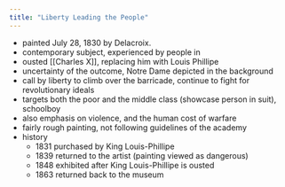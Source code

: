 ```yaml
---
title: "Liberty Leading the People"
---
```

- painted July 28, 1830 by Delacroix.
- contemporary subject, experienced by people in
- ousted [[Charles X]], replacing him with Louis Phillipe
- uncertainty of the outcome, Notre Dame depicted in the background
- call by liberty to climb over the barricade, continue to fight for revolutionary ideals
- targets both the poor and the middle class (showcase person in suit), schoolboy
- also emphasis on violence, and the human cost of warfare
- fairly rough painting, not following guidelines of the academy
- history
	- 1831 purchased by King Louis-Phillipe
	- 1839 returned to the artist (painting viewed as dangerous)
	- 1848 exhibited after King Louis-Phillipe is ousted
	- 1863 returned back to the museum